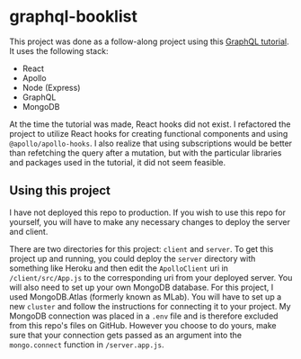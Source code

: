 # graphql-booklist

This project was done as a follow-along project using this [GraphQL tutorial](https://github.com/iamshaunjp/graphql-playlist). It uses the following stack:

- React
- Apollo
- Node (Express)
- GraphQL
- MongoDB

At the time the tutorial was made, React hooks did not exist. I refactored the project to utilize React hooks for creating functional components and using `@apollo/apollo-hooks`. I also realize that using subscriptions would be better than refetching the query after a mutation, but with the particular libraries and packages used in the tutorial, it did not seem feasible. 

## Using this project

I have not deployed this repo to production. If you wish to use this repo for yourself, you will have to make any necessary changes to deploy the server and client.

There are two directories for this project: `client` and `server`. To get this project up and running, you could deploy the `server` directory with something like Heroku and then edit the `ApolloClient` uri in `/client/src/App.js` to the corresponding uri from your deployed server. You will also need to set up your own MongoDB database. For this project, I used MongoDB.Atlas (formerly known as MLab). You will have to set up a new `cluster` and follow the instructions for connecting it to your project. My MongoDB connection was placed in a `.env` file and is therefore excluded from this repo's files on GitHub. However you choose to do yours, make sure that your connection gets passed as an argument into the `mongo.connect` function in `/server.app.js`.


